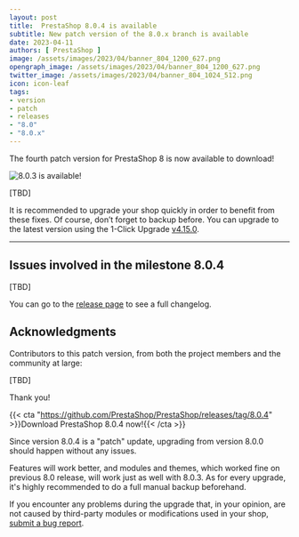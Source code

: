 ```yaml
---
layout: post
title:  PrestaShop 8.0.4 is available
subtitle: New patch version of the 8.0.x branch is available
date: 2023-04-11
authors: [ PrestaShop ]
image: /assets/images/2023/04/banner_804_1200_627.png
opengraph_image: /assets/images/2023/04/banner_804_1200_627.png
twitter_image: /assets/images/2023/04/banner_804_1024_512.png
icon: icon-leaf
tags:
- version
- patch
- releases
- "8.0"
- "8.0.x"
---
```


The fourth patch version for PrestaShop 8 is now available to download!

![8.0.3 is available!](/assets/images/2023/04/banner_804_1534_424.png)

[TBD]

It is recommended to upgrade your shop quickly in order to benefit from these fixes. Of course, don’t forget to backup before. You can upgrade to the latest version using the 1-Click Upgrade [v4.15.0](https://github.com/PrestaShop/autoupgrade/releases/tag/v4.15.0).

---

## Issues involved in the milestone 8.0.4

[TBD]

You can go to the [release page](https://github.com/PrestaShop/PrestaShop/releases/tag/8.0.4) to see a full changelog.

## Acknowledgments

Contributors to this patch version, from both the project members and the community at large:

[TBD]

Thank you!

{{< cta "https://github.com/PrestaShop/PrestaShop/releases/tag/8.0.4" >}}Download PrestaShop 8.0.4 now!{{< /cta >}}

Since version 8.0.4 is a "patch" update, upgrading from version 8.0.0 should happen without any issues.

Features will work better, and modules and themes, which worked fine on previous 8.0 release, will work just as well with 8.0.3. As for every upgrade, it's highly recommended to do a full manual backup beforehand.

If you encounter any problems during the upgrade that, in your opinion, are not caused by third-party modules or modifications used in your shop, [submit a bug report](https://www.prestashop-project.org/get-involved/report-issues/).
